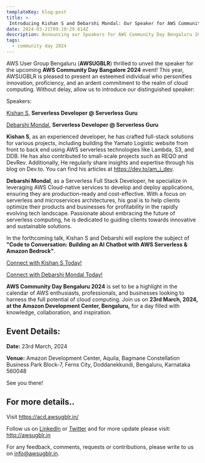 ```yaml
---
templateKey: blog-post
title: >-
 Introducing Kishan S and Debarshi Mondal: Our Speaker for AWS Community Day Bangalore 2024!
date: 2024-03-21T09:19:29.614Z
description: Announcing our Speakers for AWS Community Day Bengaluru 2024.
tags:
  - community day 2024
---
```


AWS User Group Bengaluru (**AWSUGBLR**) thrilled to unveil the speaker for the upcoming **AWS Community Day Bangalore 2024** event! This year, AWSUGBLR is pleased to present an esteemed individual who personifies innovation, proficiency, and an ardent commitment to the realm of cloud computing. Without delay, allow us to introduce our distinguished speaker:

Speakers: 

[Kishan S](https://www.linkedin.com/in/kishan-s-68baa9214/), **Serverless Developer @ Serverless Guru**

[Debarshi Mondal](https://www.linkedin.com/in/debarshi-mondal/), **Serverless Developer @ Serverless Guru**

**Kishan S**, as an experienced developer, he has crafted full-stack solutions for various projects, including building the Yamato Logistic website from front to back end using AWS serverless technologies like Lambda, S3, and DDB. He has also contributed to small-scale projects such as REQO and DevRev. Additionally, He regularly share insights and expertise through his blog on Dev.to. You can find his articles at https://dev.to/am_i_dev.

**Debarshi Mondal**, as a Serverless Full Stack Developer, he specialize in leveraging AWS Cloud-native services to develop and deploy applications, ensuring they are production-ready and cost-effective. With a focus on serverless and microservices architectures, his goal is to help clients optimize their products and businesses for profitability in the rapidly evolving tech landscape. Passionate about embracing the future of serverless computing, he is dedicated to guiding clients towards innovative and sustainable solutions.

In the forthcoming talk, Kishan S and Debarshi will explore the subject of **"Code to Conversation: Building an AI Chatbot with AWS Serverless & Amazon Bedrock"**.

[Connect with Kishan S Today!](https://www.linkedin.com/in/kishan-s-68baa9214/)

[Connect with Debarshi Mondal Today!](https://www.linkedin.com/in/debarshi-mondal/)

**AWS Community Day Bengaluru 2024** is set to be a highlight in the calendar of AWS enthusiasts, professionals, and businesses looking to harness the full potential of cloud computing. Join us on **23rd March, 2024, at the Amazon Development Center, Bengaluru,** for a day filled with knowledge, collaboration, and inspiration.

## Event Details:

**Date:** 23rd March, 2024

**Venue:** Amazon Development Center, Aquila, Bagmane Constellation Business Park Block-7, Ferns City, Doddanekkundi, Bengaluru, Karnataka 560048

See you there!

## For more details..

Visit  <https://acd.awsugblr.in/>

Follow us on [LinkedIn](https://www.linkedin.com/in/awsugblr/) or [Twitter](https://twitter.com/awsugblr) and for more update please visit: <http://awsugblr.in>

For any feedback, comments, requests or contributions, please write to us on [info@awsugblr.in](<mailto: info@awsugblr.in>).